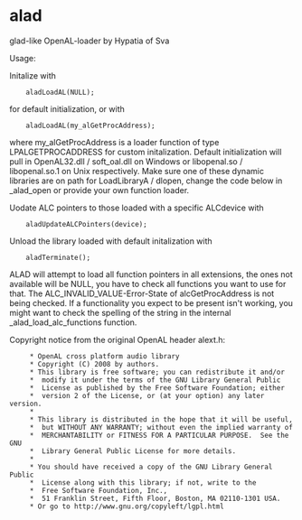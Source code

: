 # alad

glad-like OpenAL-loader by Hypatia of Sva

Usage:

Initalize with

        aladLoadAL(NULL);

for default initialization, or with

        aladLoadAL(my_alGetProcAddress);

where my_alGetProcAddress is a loader function of type LPALGETPROCADDRESS for custom initalization.
Default initialization will pull in OpenAL32.dll / soft_oal.dll on Windows or libopenal.so / libopenal.so.1 on Unix respectively.
Make sure one of these dynamic libraries are on path for LoadLibraryA / dlopen, change the code below in _alad_open or provide your own function loader.

Uodate ALC pointers to those loaded with a specific ALCdevice with

        aladUpdateALCPointers(device);

Unload the library loaded with default initalization with

        aladTerminate();


ALAD will attempt to load all function pointers in all extensions, the ones not available will be NULL, you have to check all functions you want to use for that.
The ALC_INVALID_VALUE-Error-State of alcGetProcAddress is not being checked.
If a functionality you expect to be present isn't working, you might want to check the spelling of the string in the internal _alad_load_alc_functions function.



Copyright notice from the original OpenAL header alext.h:

         * OpenAL cross platform audio library
         * Copyright (C) 2008 by authors.
         * This library is free software; you can redistribute it and/or
         *  modify it under the terms of the GNU Library General Public
         *  License as published by the Free Software Foundation; either
         *  version 2 of the License, or (at your option) any later version.
         *
         * This library is distributed in the hope that it will be useful,
         *  but WITHOUT ANY WARRANTY; without even the implied warranty of
         *  MERCHANTABILITY or FITNESS FOR A PARTICULAR PURPOSE.  See the GNU
         *  Library General Public License for more details.
         *
         * You should have received a copy of the GNU Library General Public
         *  License along with this library; if not, write to the
         *  Free Software Foundation, Inc.,
         *  51 Franklin Street, Fifth Floor, Boston, MA 02110-1301 USA.
         * Or go to http://www.gnu.org/copyleft/lgpl.html

 

